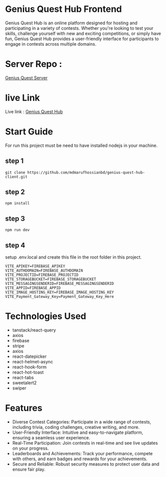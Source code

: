 # Genius Quest Hub Frontend

Genius Quest Hub is an online platform designed for hosting and participating in a variety of contests. Whether you're looking to test your skills, challenge yourself with new and exciting competitions, or simply have fun, Genius Quest Hub provides a user-friendly interface for participants to engage in contests across multiple domains.
# Server Repo :
[Genius Quest Server](https://github.com/mdmarufhossianbd/genius-quest-hub-server.git)
# live Link
Live link : [Genius Quest Hub](https://luminous-dusk-9dec82.netlify.app/)
# Start Guide
For run this project must be need to have installed nodejs in your machine.
## step 1
```
git clone https://github.com/mdmarufhossianbd/genius-quest-hub-client.git
```
## step 2
```
npm install
```
## step 3
```
npm run dev
```
## step 4
setup .env.local and create this file in the root folder in this project.
```
VITE_APIKEY=FIREBASE_APIKEY
VITE_AUTHDOMAIN=FIREBASE_AUTHDOMAIN
VITE_PROJECTID=FIREBASE_PROJECTID
VITE_STORAGEBUCKET=FIREBASE_STORAGEBUCKET
VITE_MESSAGINGSENDERID=FIREBASE_MESSAGINGSENDERID
VITE_APPID=FIREBASE_APPID
VITE_IMAGE_HOSTING_KEY=FIREBASE_IMAGE_HOSTING_KEY
VITE_Payment_Gateway_Key=Payment_Gateway_Key_Here
```
# Technologies Used
- tanstack/react-query
- axios
- firebase
- stripe
- axios
- react-datepicker
- react-helmet-async
- react-hook-form
- react-hot-toast
- react-tabs
- sweetalert2
- swiper

# Features
- Diverse Contest Categories: Participate in a wide range of contests, including trivia, coding challenges, creative writing, and more.
- User-Friendly Interface: Intuitive and easy-to-navigate platform, ensuring a seamless user experience.
- Real-Time Participation: Join contests in real-time and see live updates on your progress.
- Leaderboards and Achievements: Track your performance, compete with others, and earn badges and rewards for your achievements.
- Secure and Reliable: Robust security measures to protect user data and ensure fair play.
